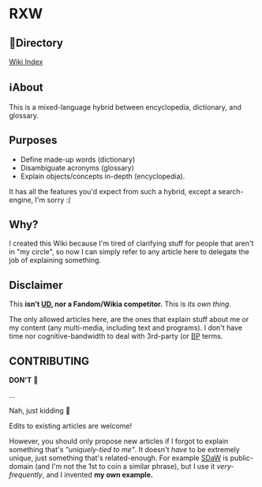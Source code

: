 # RXW
## 📂Directory
[Wiki Index](wiki)

## ℹ️About
This is a mixed-language hybrid between encyclopedia, dictionary, and glossary.

## Purposes
- Define made-up words (dictionary)
- Disambiguate acronyms (glossary)
- Explain objects/concepts in-depth (encyclopedia).

It has all the features you'd expect from such a hybrid, except a search-engine, I'm sorry :(

## Why?
I created this Wiki because I'm tired of clarifying stuff for people that aren't in "my circle", so now I can simply refer to any article here to delegate the job of explaining something.

## Disclaimer
This **isn't [UD](https://urbandictionary.com), nor a Fandom/Wikia competitor.** This is *its own thing*.

The only allowed articles here, are the ones that explain stuff about me or my content (any multi-media, including text and programs). I don't have time nor cognitive-bandwidth to deal with 3rd-party (or [BP](wiki/Broad-party.md) terms.

## CONTRIBUTING
**DON'T** 🗿

...

Nah, just kidding 🤡

Edits to existing articles are welcome!

However, you should only propose new articles if I forgot to explain something that's *"uniquely-tied to me"*. It doesn't *have* to be extremely unique, just something that's related-enough. For example [SDaW](wiki/Silence%20Disguised%20as%20Words.md) is public-domain (and I'm not the 1st to coin a similar phrase), but I use it *very-frequently*, and I invented **my own example.**

